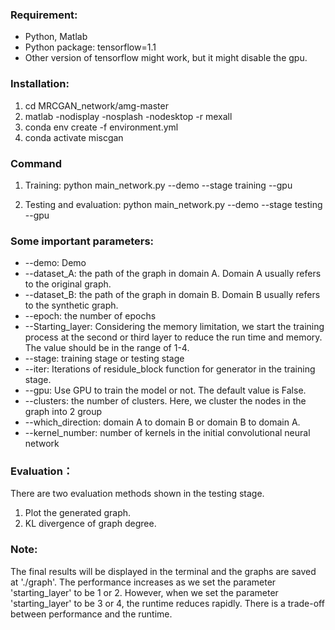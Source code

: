 ### Requirement:
* Python, Matlab
* Python package: tensorflow=1.1
* Other version of tensorflow might work, but it might disable the gpu.

### Installation:
1. cd MRCGAN_network/amg-master
2. matlab -nodisplay -nosplash -nodesktop -r mexall
3. conda env create -f environment.yml
4. conda activate miscgan

### Command
1. Training:
python main_network.py --demo --stage training --gpu

2. Testing and evaluation:
python main_network.py --demo --stage testing --gpu


### Some important parameters:
* --demo: Demo
* --dataset_A: the path of the graph in domain A. Domain A usually refers to the original graph.
* --dataset_B: the path of the graph in domain B. Domain B usually refers to the synthetic graph.
* --epoch: the number of epochs
* --Starting_layer: Considering the memory limitation, we start the training process at the second or third layer to reduce the run time and memory. The value should be in the range of 1-4.
* --stage: training stage or testing stage
* --iter: Iterations of residule_block function for generator in the training stage.
* --gpu: Use GPU to train the model or not. The default value is False.
* --clusters: the number of clusters. Here, we cluster the nodes in the graph into 2 group
* --which_direction: domain A to domain B or domain B to domain A.
* --kernel_number: number of kernels in the initial convolutional neural network


### Evaluation：
There are two evaluation methods shown in the testing stage.
1. Plot the generated graph.
2. KL divergence of graph degree.

### Note:
The final results will be displayed in the terminal and the graphs are saved at './graph'.
The performance increases as we set the parameter 'starting_layer' to be 1 or 2. However, when we set the parameter 'starting_layer' to be 3 or 4, the runtime reduces rapidly. There is a trade-off between performance and the runtime.






